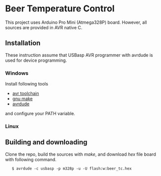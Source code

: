 # Beer Temperature Control
This project uses Arduino Pro Mini (Atmega328P) board. However, all sources are provided in AVR native C.

## Installation
These instruction assume that USBasp AVR programmer with avrdude is used for device programming.

### Windows
Install following tools

* [avr toolchain](http://www.atmel.com/tools/atmelavrtoolchainforwindows.aspx)
* [gnu make](http://fab.cba.mit.edu/classes/4.140/doc/projects/ftsmin/make-3.81.exe)
* [avrdude](http://fab.cba.mit.edu/classes/4.140/doc/projects/ftsmin/avrdude-win-64bit.zip)

and configure your PATH variable.

### Linux

## Building and downloading
Clone the repo, build the sources with _make_, and download _hex_ file
board with following command.

       $ avrdude -c usbasp -p m328p -u -U flash:w:beer_tc.hex
